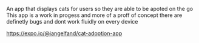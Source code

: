 An app that displays cats for users so they are able to be apoted on the go
This app is a work in progess and more of a proff of concept there are definetly bugs and dont work fluidly on every device


https://expo.io/@iangelfand/cat-adoption-app
